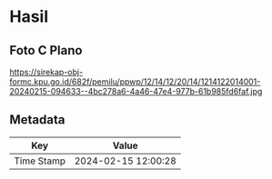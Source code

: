# Hasil

## Foto C Plano

https://sirekap-obj-formc.kpu.go.id/682f/pemilu/ppwp/12/14/12/20/14/1214122014001-20240215-094633--4bc278a6-4a46-47e4-977b-61b985fd6faf.jpg


## Metadata

| Key        | Value               |
| ---------- | ------------------- |
| Time Stamp | 2024-02-15 12:00:28 |




